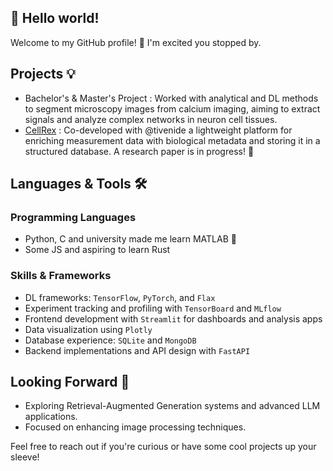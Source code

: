 ## 👋 Hello world!
Welcome to my GitHub profile! 🚀 I'm excited you stopped by.

## Projects 💡
- Bachelor's & Master's Project : Worked with analytical and DL methods to segment microscopy images from calcium imaging, aiming to extract signals and analyze complex networks in neuron cell tissues.
- [CellRex](https://github.com/cellrex/cellrex) : Co-developed with @tivenide a lightweight platform for enriching measurement data with biological metadata and storing it in a structured database. A research paper is in progress! 📄

## Languages & Tools 🛠️
### Programming Languages
- Python, C and university made me learn MATLAB 🤯
- Some JS and aspiring to learn Rust

### Skills & Frameworks
- DL frameworks: `TensorFlow`, `PyTorch`, and `Flax`
- Experiment tracking and profiling with `TensorBoard` and `MLflow`
- Frontend development with `Streamlit` for dashboards and analysis apps
- Data visualization using `Plotly`
- Database experience: `SQLite` and `MongoDB`
- Backend implementations and API design with `FastAPI`

## Looking Forward 🌟

- Exploring Retrieval-Augmented Generation systems and advanced LLM applications.
- Focused on enhancing image processing techniques.

Feel free to reach out if you're curious or have some cool projects up your sleeve!
